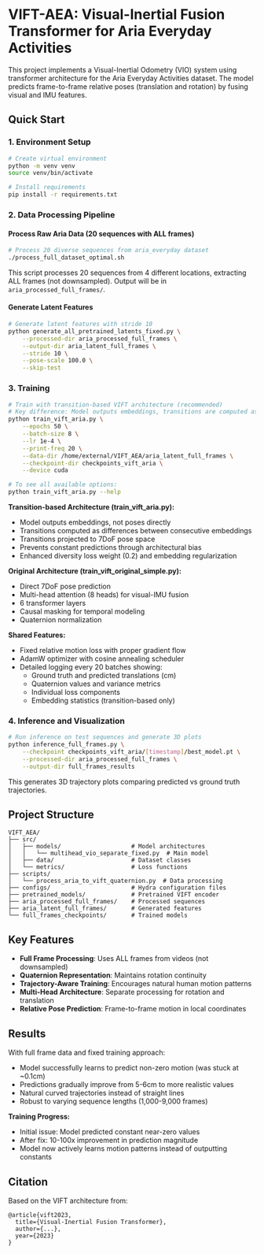# VIFT-AEA: Visual-Inertial Fusion Transformer for Aria Everyday Activities

This project implements a Visual-Inertial Odometry (VIO) system using transformer architecture for the Aria Everyday Activities dataset. The model predicts frame-to-frame relative poses (translation and rotation) by fusing visual and IMU features.

## Quick Start

### 1. Environment Setup
```bash
# Create virtual environment
python -m venv venv
source venv/bin/activate

# Install requirements
pip install -r requirements.txt
```

### 2. Data Processing Pipeline

#### Process Raw Aria Data (20 sequences with ALL frames)
```bash
# Process 20 diverse sequences from aria_everyday dataset
./process_full_dataset_optimal.sh
```

This script processes 20 sequences from 4 different locations, extracting ALL frames (not downsampled). Output will be in `aria_processed_full_frames/`.

#### Generate Latent Features
```bash
# Generate latent features with stride 10
python generate_all_pretrained_latents_fixed.py \
    --processed-dir aria_processed_full_frames \
    --output-dir aria_latent_full_frames \
    --stride 10 \
    --pose-scale 100.0 \
    --skip-test
```

### 3. Training

```bash
# Train with transition-based VIFT architecture (recommended)
# Key difference: Model outputs embeddings, transitions are computed as differences
python train_vift_aria.py \
    --epochs 50 \
    --batch-size 8 \
    --lr 1e-4 \
    --print-freq 20 \
    --data-dir /home/external/VIFT_AEA/aria_latent_full_frames \
    --checkpoint-dir checkpoints_vift_aria \
    --device cuda

# To see all available options:
python train_vift_aria.py --help
```

**Transition-based Architecture (train_vift_aria.py):**
- Model outputs embeddings, not poses directly
- Transitions computed as differences between consecutive embeddings
- Transitions projected to 7DoF pose space
- Prevents constant predictions through architectural bias
- Enhanced diversity loss weight (0.2) and embedding regularization

**Original Architecture (train_vift_original_simple.py):**
- Direct 7DoF pose prediction
- Multi-head attention (8 heads) for visual-IMU fusion
- 6 transformer layers
- Causal masking for temporal modeling
- Quaternion normalization

**Shared Features:**
- Fixed relative motion loss with proper gradient flow
- AdamW optimizer with cosine annealing scheduler
- Detailed logging every 20 batches showing:
  - Ground truth and predicted translations (cm)
  - Quaternion values and variance metrics
  - Individual loss components
  - Embedding statistics (transition-based only)

### 4. Inference and Visualization

```bash
# Run inference on test sequences and generate 3D plots
python inference_full_frames.py \
    --checkpoint checkpoints_vift_aria/[timestamp]/best_model.pt \
    --processed-dir aria_processed_full_frames \
    --output-dir full_frames_results
```

This generates 3D trajectory plots comparing predicted vs ground truth trajectories.

## Project Structure

```
VIFT_AEA/
├── src/
│   ├── models/                    # Model architectures
│   │   └── multihead_vio_separate_fixed.py  # Main model
│   ├── data/                      # Dataset classes
│   └── metrics/                   # Loss functions
├── scripts/
│   └── process_aria_to_vift_quaternion.py  # Data processing
├── configs/                       # Hydra configuration files
├── pretrained_models/             # Pretrained VIFT encoder
├── aria_processed_full_frames/    # Processed sequences
├── aria_latent_full_frames/       # Generated features
└── full_frames_checkpoints/       # Trained models
```

## Key Features

- **Full Frame Processing**: Uses ALL frames from videos (not downsampled)
- **Quaternion Representation**: Maintains rotation continuity
- **Trajectory-Aware Training**: Encourages natural human motion patterns
- **Multi-Head Architecture**: Separate processing for rotation and translation
- **Relative Pose Prediction**: Frame-to-frame motion in local coordinates

## Results

With full frame data and fixed training approach:
- Model successfully learns to predict non-zero motion (was stuck at ~0.1cm)
- Predictions gradually improve from 5-6cm to more realistic values
- Natural curved trajectories instead of straight lines
- Robust to varying sequence lengths (1,000-9,000 frames)

**Training Progress:**
- Initial issue: Model predicted constant near-zero values
- After fix: 10-100x improvement in prediction magnitude
- Model now actively learns motion patterns instead of outputting constants

## Citation

Based on the VIFT architecture from:
```
@article{vift2023,
  title={Visual-Inertial Fusion Transformer},
  author={...},
  year={2023}
}
```